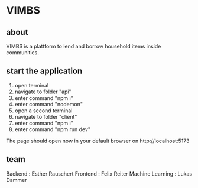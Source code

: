 # VIMBS

## about

VIMBS is a plattform to lend and borrow household items inside communities.

## start the application

1. open terminal
2. navigate to folder "api"
3. enter command "npm i"
4. enter command "nodemon"
5. open a second terminal
6. navigate to folder "client"
7. enter command "npm i"
8. enter command "npm run dev"

The page should open now in your default browser on http://localhost:5173

## team

Backend : Esther Rauschert
Frontend : Felix Reiter
Machine Learning : Lukas Dammer
